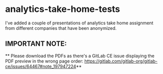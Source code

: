 # analytics-take-home-tests

I've added a couple of presentations of analytics take home assignment from different companies that have been anonymized.

## IMPORTANT NOTE: 
** Please download the PDFs as there's a GitLab CE issue displaying the PDF preview in the wrong page order: https://gitlab.com/gitlab-org/gitlab-ce/issues/64467#note_197947224** 